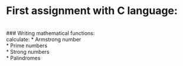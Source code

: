 # First assignment with C language:
<br>
### Writing mathematical functions:
<br>
calculate:
* Armstrong number <br>
* Prime numbers <br>
* Strong numbers <br>
* Palindromes

